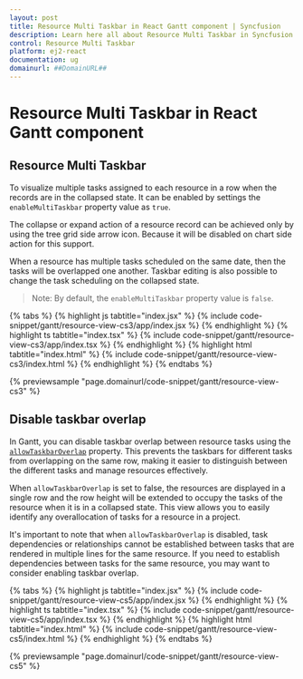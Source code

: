 ```yaml
---
layout: post
title: Resource Multi Taskbar in React Gantt component | Syncfusion
description: Learn here all about Resource Multi Taskbar in Syncfusion React Gantt component of Syncfusion Essential JS 2 and more.
control: Resource Multi Taskbar 
platform: ej2-react
documentation: ug
domainurl: ##DomainURL##
---
```


# Resource Multi Taskbar in React Gantt component

## Resource Multi Taskbar

To visualize multiple tasks assigned to each resource in a row when the records are in the collapsed state. It can be enabled by settings the `enableMultiTaskbar` property value as `true`.

The collapse or expand action of a resource record can be achieved only by using the tree grid side arrow icon. Because it will be disabled on chart side action for this support.

When a resource has multiple tasks scheduled on the same date, then the tasks will be overlapped one another. Taskbar editing is also possible to change the task scheduling on the collapsed state.

>Note: By default, the `enableMultiTaskbar` property value is `false`.

{% tabs %}
{% highlight js tabtitle="index.jsx" %}
{% include code-snippet/gantt/resource-view-cs3/app/index.jsx %}
{% endhighlight %}
{% highlight ts tabtitle="index.tsx" %}
{% include code-snippet/gantt/resource-view-cs3/app/index.tsx %}
{% endhighlight %}
{% highlight html tabtitle="index.html" %}
{% include code-snippet/gantt/resource-view-cs3/index.html %}
{% endhighlight %}
{% endtabs %}
        
{% previewsample "page.domainurl/code-snippet/gantt/resource-view-cs3" %}


## Disable taskbar overlap

In Gantt, you can disable taskbar overlap between resource tasks using the [`allowTaskbarOverlap`](https://ej2.syncfusion.com/react/documentation/api/gantt/#allowtaskbaroverlap) property. This prevents the taskbars for different tasks from overlapping on the same row, making it easier to distinguish between the different tasks and manage resources effectively.

When `allowTaskbarOverlap` is set to false, the resources are displayed in a single row and the row height will be extended to occupy the tasks of the resource when it is in a collapsed state. This view allows you to easily identify any overallocation of tasks for a resource in a project.

It's important to note that when `allowTaskbarOverlap` is disabled, task dependencies or relationships cannot be established between tasks that are rendered in multiple lines for the same resource. If you need to establish dependencies between tasks for the same resource, you may want to consider enabling taskbar overlap.

{% tabs %}
{% highlight js tabtitle="index.jsx" %}
{% include code-snippet/gantt/resource-view-cs5/app/index.jsx %}
{% endhighlight %}
{% highlight ts tabtitle="index.tsx" %}
{% include code-snippet/gantt/resource-view-cs5/app/index.tsx %}
{% endhighlight %}
{% highlight html tabtitle="index.html" %}
{% include code-snippet/gantt/resource-view-cs5/index.html %}
{% endhighlight %}
{% endtabs %}
        
{% previewsample "page.domainurl/code-snippet/gantt/resource-view-cs5" %}

